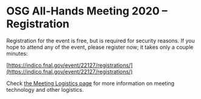 # OSG All-Hands Meeting 2020 &ndash; Registration

Registration for the event is free, but is required for security reasons.  If
you hope to attend any of the event, please register now; it takes only a couple
minutes:

[https://indico.fnal.gov/event/22127/registrations/](https://indico.fnal.gov/event/22127/registrations/)

Check [the Meeting Logistics page](/2020/technology)
for more information on meeting technology and other logistics.
